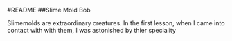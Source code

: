 #README 
##Slime Mold Bob


Slimemolds are extraordinary creatures. In the first lesson, when I came into contact with with them, I was astonished by thier speciality
